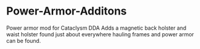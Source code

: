 # Power-Armor-Additons
Power armor mod for Cataclysm DDA
Adds a magnetic back holster and waist holster found just about everywhere hauling frames and power armor can be found.
